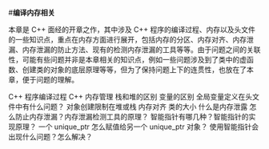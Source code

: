 #**编译内存相关**

本章是 C++ 面经的开章之作，其中涉及 C++ 程序的编译过程、内存以及头文件的一些知识点，重点在内存方面进行展开，包括内存的分区、内存对齐、内存泄漏、内存泄漏的防止方法、现有的检测内存泄漏的工具等等。由于问题之间的关联性，可能有些问题并非是本章相关的知识点，例如一些问题涉及到了类中的虚函数、创建类的对象的底层原理等等，但为了保持问题上下的连贯性，也放在了本章，便于问题的理解。

C++ 程序编译过程
C++ 内存管理
栈和堆的区别
变量的区别
全局变量定义在头文件中有什么问题？
对象创建限制在堆或栈
内存对齐
类的大小
什么是内存泄露
怎么防止内存泄漏？内存泄漏检测工具的原理？
智能指针有哪几种？智能指针的实现原理？
一个 unique_ptr 怎么赋值给另一个 unique_ptr 对象？
使用智能指针会出现什么问题？怎么解决？
